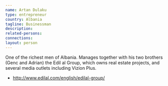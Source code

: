 ```yaml
---
name: Artan Dulaku
type: entrepreneur
country: Albania
tagline: Businessman
description:
related-persons:
connections:
layout: person
---
```

One of the richest men of Albania. Manages together with his two brothers (Genc and Adrian) the Edil al Group, which owns real estate projects, and several media outlets including Vizion Plus.

* <http://www.edilal.com/english/edilal-group/>
